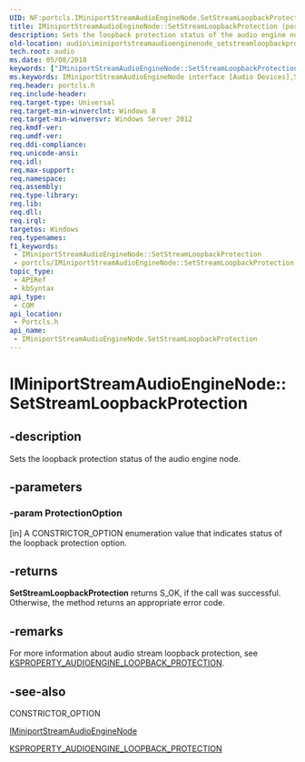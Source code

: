 ```yaml
---
UID: NF:portcls.IMiniportStreamAudioEngineNode.SetStreamLoopbackProtection
title: IMiniportStreamAudioEngineNode::SetStreamLoopbackProtection (portcls.h)
description: Sets the loopback protection status of the audio engine node.
old-location: audio\iminiportstreamaudioenginenode_setstreamloopbackprotection.htm
tech.root: audio
ms.date: 05/08/2018
keywords: ["IMiniportStreamAudioEngineNode::SetStreamLoopbackProtection"]
ms.keywords: IMiniportStreamAudioEngineNode interface [Audio Devices],SetStreamLoopbackProtection method, IMiniportStreamAudioEngineNode.SetStreamLoopbackProtection, IMiniportStreamAudioEngineNode::SetStreamLoopbackProtection, SetStreamLoopbackProtection, SetStreamLoopbackProtection method [Audio Devices], SetStreamLoopbackProtection method [Audio Devices],IMiniportStreamAudioEngineNode interface, audio.iminiportstreamaudioenginenode_setstreamloopbackprotection, portcls/IMiniportStreamAudioEngineNode::SetStreamLoopbackProtection
req.header: portcls.h
req.include-header: 
req.target-type: Universal
req.target-min-winverclnt: Windows 8
req.target-min-winversvr: Windows Server 2012
req.kmdf-ver: 
req.umdf-ver: 
req.ddi-compliance: 
req.unicode-ansi: 
req.idl: 
req.max-support: 
req.namespace: 
req.assembly: 
req.type-library: 
req.lib: 
req.dll: 
req.irql: 
targetos: Windows
req.typenames: 
f1_keywords:
 - IMiniportStreamAudioEngineNode::SetStreamLoopbackProtection
 - portcls/IMiniportStreamAudioEngineNode::SetStreamLoopbackProtection
topic_type:
 - APIRef
 - kbSyntax
api_type:
 - COM
api_location:
 - Portcls.h
api_name:
 - IMiniportStreamAudioEngineNode.SetStreamLoopbackProtection
---
```


# IMiniportStreamAudioEngineNode::SetStreamLoopbackProtection


## -description

Sets the loopback protection status of the audio engine node.

## -parameters

### -param ProtectionOption 

[in]
A CONSTRICTOR_OPTION enumeration  value that indicates status of the loopback protection option.

## -returns

<b>SetStreamLoopbackProtection</b> returns S_OK, if the call was successful. Otherwise, the method returns an appropriate error code.

## -remarks

For more information about audio stream loopback protection, see <a href="/windows-hardware/drivers/audio/ksproperty-audioengine-loopback-protection">KSPROPERTY_AUDIOENGINE_LOOPBACK_PROTECTION</a>.

## -see-also

CONSTRICTOR_OPTION



<a href="/windows-hardware/drivers/ddi/portcls/nn-portcls-iminiportstreamaudioenginenode">IMiniportStreamAudioEngineNode</a>



<a href="/windows-hardware/drivers/audio/ksproperty-audioengine-loopback-protection">KSPROPERTY_AUDIOENGINE_LOOPBACK_PROTECTION</a>
